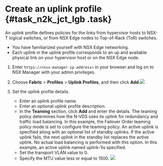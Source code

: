 # Create an uplink profile {#task_n2k_jct_lgb .task}

An uplink profile defines policies for the links from hypervisor hosts to NSX-T logical switches, or from NSX Edge nodes to Top-of-Rack \(ToR\) switches.

-   You have familiarized yourself with NSX Edge networking.
-   Each uplink in the uplink profile corresponds to an up and available physical link on your hypervisor host or on the NSX Edge node.

1.  Enter `https://<nsx-manager-ip-address>` in your browser and log on to NSX Manager with your admin privileges. 
2.   Choose **Fabric** \> **Profiles** \> **Uplink Profiles**, and then click **Add**.![](http://static-aliyun-doc.oss-cn-hangzhou.aliyuncs.com/assets/img/85013/154886415436051_en-US.png)

 
3.  Set the uplink profile details. 

    -   Enter an uplink profile name.
    -   Enter an optional uplink profile description.
    -   In the **Teaming** section, click **Add** and enter the details. The teaming policy determines how the N-VDS uses its uplink for redundancy and traffic load balancing. In this example, the Failover Order teaming policy mode is set to configure the teaming policy. An active uplink is specified along with an optional list of standby uplinks. If the active uplink fails, the next uplink in the standby list replaces the active uplink. No actual load balancing is performed with this option. In this example, an active uplink named uplink-1is specified.
    -   Set the transport VLAN value to 0.
    -   Specify the MTU value less or equal to 1500.
    ![](http://static-aliyun-doc.oss-cn-hangzhou.aliyuncs.com/assets/img/85013/154886415536052_en-US.png)


